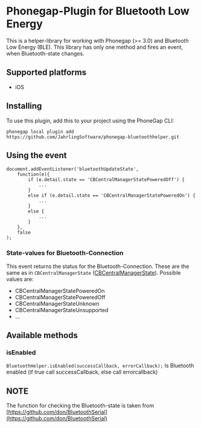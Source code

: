 Phonegap-Plugin for Bluetooth Low Energy
========================

This is a helper-library for working with Phonegap (>= 3.0) and Bluetooth Low Energy (BLE). This library has only one method and fires an event, when Bluetooth-state changes.

## Supported platforms

- iOS


## Installing

To use this plugin, add this to your project using the PhoneGap CLI:
```
phonegap local plugin add https://github.com/JahrlingSoftware/phonegap-bluetoothhelper.git
```

## Using the event
	
	document.addEventListener('bluetoothUpdateState', 
		function(e){
			if (e.detail.state == 'CBCentralManagerStatePoweredOff') {
    			...
    		}
    		else if (e.detail.state == 'CBCentralManagerStatePoweredOn') {
    			...
    		}
    		else {
    			...
    		}
		}, 
		false
	);

### State-values for Bluetooth-Connection

This event returns the status for the Bluetooth-Connection. These are the same as in `CBCentralManagerState` ([CBCentralManagerState](https://developer.apple.com/Library/ios/documentation/CoreBluetooth/Reference/CBCentralManager_Class/translated_content/CBCentralManager.html#//apple_ref/doc/c_ref/CBCentralManagerState)).
Possible values are:
- CBCentralManagerStatePoweredOn
- CBCentralManagerStatePoweredOff
- CBCentralManagerStateUnknown
- CBCentralManagerStateUnsupported
- ...


## Available methods

### isEnabled
`BluetoothHelper.isEnabled(successCallback, errorCallback);` Is Bluetooth enabled (if true call successCallback, else call errorcallback)


## NOTE
The function for checking the Bluetooth-state is taken from [https://github.com/don/BluetoothSerial](https://github.com/don/BluetoothSerial)

